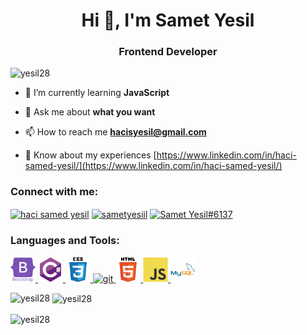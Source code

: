 <h1 align="center">Hi 👋, I'm Samet Yesil</h1>
<h3 align="center">Frontend Developer</h3>

<p align="left"> <img src="https://komarev.com/ghpvc/?username=yesil28&label=Profile%20views&color=0e75b6&style=flat" alt="yesil28" /> </p>

- 🌱 I’m currently learning **JavaScript**

- 💬 Ask me about **what you want**

- 📫 How to reach me **hacisyesil@gmail.com**

- 📄 Know about my experiences [https://www.linkedin.com/in/haci-samed-yesil/](https://www.linkedin.com/in/haci-samed-yesil/)

<h3 align="left">Connect with me:</h3>
<p align="left">
<a href="https://linkedin.com/in/haci samed yesi̇l" target="blank"><img align="center" src="https://raw.githubusercontent.com/rahuldkjain/github-profile-readme-generator/master/src/images/icons/Social/linked-in-alt.svg" alt="haci samed yesi̇l" height="30" width="40" /></a>
<a href="https://instagram.com/sametyesi̇i̇l" target="blank"><img align="center" src="https://raw.githubusercontent.com/rahuldkjain/github-profile-readme-generator/master/src/images/icons/Social/instagram.svg" alt="sametyesi̇i̇l" height="30" width="40" /></a>
<a href="https://discord.gg/Samet Yesil#6137" target="blank"><img align="center" src="https://raw.githubusercontent.com/rahuldkjain/github-profile-readme-generator/master/src/images/icons/Social/discord.svg" alt="Samet Yesil#6137" height="30" width="40" /></a>
</p>

<h3 align="left">Languages and Tools:</h3>
<p align="left"> <a href="https://getbootstrap.com" target="_blank" rel="noreferrer"> <img src="https://raw.githubusercontent.com/devicons/devicon/master/icons/bootstrap/bootstrap-plain-wordmark.svg" alt="bootstrap" width="40" height="40"/> </a> <a href="https://www.w3schools.com/cs/" target="_blank" rel="noreferrer"> <img src="https://raw.githubusercontent.com/devicons/devicon/master/icons/csharp/csharp-original.svg" alt="csharp" width="40" height="40"/> </a> <a href="https://www.w3schools.com/css/" target="_blank" rel="noreferrer"> <img src="https://raw.githubusercontent.com/devicons/devicon/master/icons/css3/css3-original-wordmark.svg" alt="css3" width="40" height="40"/> </a> <a href="https://git-scm.com/" target="_blank" rel="noreferrer"> <img src="https://www.vectorlogo.zone/logos/git-scm/git-scm-icon.svg" alt="git" width="40" height="40"/> </a> <a href="https://www.w3.org/html/" target="_blank" rel="noreferrer"> <img src="https://raw.githubusercontent.com/devicons/devicon/master/icons/html5/html5-original-wordmark.svg" alt="html5" width="40" height="40"/> </a> <a href="https://developer.mozilla.org/en-US/docs/Web/JavaScript" target="_blank" rel="noreferrer"> <img src="https://raw.githubusercontent.com/devicons/devicon/master/icons/javascript/javascript-original.svg" alt="javascript" width="40" height="40"/> </a> <a href="https://www.mysql.com/" target="_blank" rel="noreferrer"> <img src="https://raw.githubusercontent.com/devicons/devicon/master/icons/mysql/mysql-original-wordmark.svg" alt="mysql" width="40" height="40"/> </a> </p>

<p><img align="left" src="https://github-readme-stats.vercel.app/api/top-langs?username=yesil28&show_icons=true&locale=en&layout=compact" alt="yesil28" /></p>

<p>&nbsp;<img align="center" src="https://github-readme-stats.vercel.app/api?username=yesil28&show_icons=true&locale=en" alt="yesil28" /></p>

<p><img align="center" src="https://github-readme-streak-stats.herokuapp.com/?user=yesil28&" alt="yesil28" /></p>
